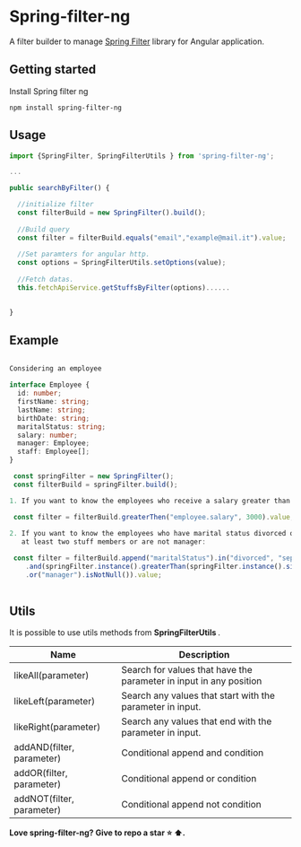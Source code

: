 # Spring-filter-ng

A filter builder to manage [Spring Filter](https://github.com/turkraft/spring-filter) library for Angular application.

## Getting started

Install Spring filter ng

```
npm install spring-filter-ng
```

## Usage

```ts
import {SpringFilter, SpringFilterUtils } from 'spring-filter-ng';
```

```ts
...

public searchByFilter() {

  //initialize filter
  const filterBuild = new SpringFilter().build(); 
  
  //Build query
  const filter = filterBuild.equals("email","example@mail.it").value;
  
  //Set paramters for angular http.
  const options = SpringFilterUtils.setOptions(value);
  
  //Fetch datas.
  this.fetchApiService.getStuffsByFilter(options)......
  

}
```

## Example

```ts

Considering an employee

interface Employee {
  id: number;
  firstName: string;
  lastName: string;
  birthDate: string;
  maritalStatus: string;
  salary: number;
  manager: Employee;
  staff: Employee[];
}

 const springFilter = new SpringFilter(); 
 const filterBuild = springFilter.build();

1. If you want to know the employees who receive a salary greater than 3000:

 const filter = filterBuild.greaterThen("employee.salary", 3000).value;
 
2. If you want to know the employees who have marital status divorced or separated and have 
   at least two stuff members or are not manager:

 const filter = filterBuild.append("maritalStatus").in("divorced", "separated")
    .and(springFilter.instance().greaterThan(springFilter.instance().size("staff"), 2)
    .or("manager").isNotNull()).value;
    

```
## Utils

It is possible to use utils methods from <strong>SpringFilterUtils </strong>.

<table>
  <thead>
    <tr>
     <th> <strong> Name </strong> </th>
     <th> <strong> Description </strong> </th>
    </tr>
  </thead>
  <tbody>
    <tr>
     <td> likeAll(parameter) </td>
     <td> Search for values that have the parameter in input in any position </td>
    </tr>
    <tr>
     <td> likeLeft(parameter) </td>
     <td> Search any values that start with the parameter in input.</td>
    </tr>
    <tr>
     <td> likeRight(parameter) </td>
     <td> Search any values that end with the parameter in input.</td>
    </tr>
    <tr>
     <td> addAND(filter, parameter) </td>
     <td> Conditional append and condition </td>
    </tr>
    <tr>
     <td> addOR(filter, parameter) </td>
     <td> Conditional append or condition </td>
    </tr>
    <tr>
     <td> addNOT(filter, parameter) </td>
     <td> Conditional append not condition </td>
    </tr>
  </tbody>
  
</table>




**Love spring-filter-ng? Give to repo a star :star: :arrow_up:.**

